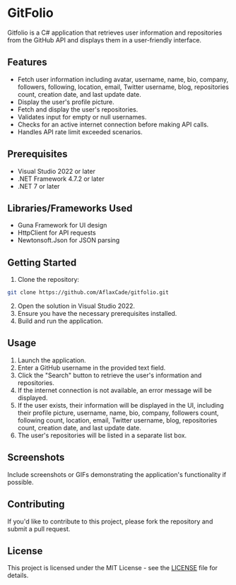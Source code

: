 # GitFolio

Gitfolio is a C# application that retrieves user information and repositories from the GitHub API and displays them in a user-friendly interface.

## Features

- Fetch user information including avatar, username, name, bio, company, followers, following, location, email, Twitter username, blog, repositories count, creation date, and last update date.
- Display the user's profile picture.
- Fetch and display the user's repositories.
- Validates input for empty or null usernames.
- Checks for an active internet connection before making API calls.
- Handles API rate limit exceeded scenarios.

## Prerequisites

- Visual Studio 2022 or later
- .NET Framework 4.7.2 or later
- .NET 7 or later

## Libraries/Frameworks Used
- Guna Framework for UI design
- HttpClient for API requests
- Newtonsoft.Json for JSON parsing

## Getting Started

1. Clone the repository:
```bash
git clone https://github.com/AflaxCade/gitfolio.git
```
2. Open the solution in Visual Studio 2022.
3. Ensure you have the necessary prerequisites installed.
4. Build and run the application.

## Usage
1. Launch the application.
2. Enter a GitHub username in the provided text field.
3. Click the "Search" button to retrieve the user's information and repositories.
4. If the internet connection is not available, an error message will be displayed.
5. If the user exists, their information will be displayed in the UI, including their profile picture, username, name, bio, company, followers count, following count, location, email, Twitter username, blog, repositories count, creation date, and last update date.
6. The user's repositories will be listed in a separate list box.

## Screenshots
Include screenshots or GIFs demonstrating the application's functionality if possible.

## Contributing
If you'd like to contribute to this project, please fork the repository and submit a pull request.

## License
This project is licensed under the MIT License - see the [LICENSE](LICENSE) file for details.
